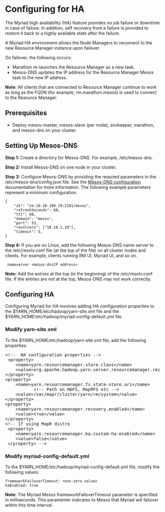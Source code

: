 # Configuring for HA #

The Myriad high availability (HA) feature provides no job failure or downtime in case of failure. In addition, self recovery from a failure is provided to restore it back to a highly available state after the failure.

A Myriad HA environment allows the Node Managers to reconnect to the new Resource Manager instance upon failover.


On failover, the following occurs:

   * Marathon re-launches the Resource Manager as a new task.
   * Mesos-DNS updates the IP address for the Resource Manager Mesos task to the new IP address.

**Note:** All clients that are connected to Resource Manager continue to work as long as the FQDN (for example, rm.marathon.mesos) is used to connect to the Resource Manager.

## Prerequisites ##
   * Deploy mesos-master, mesos-slave (per node), zookeeper, marathon, and mesos-dns on your cluster.

## Setting Up Mesos-DNS ##

**Step 1:** Create a directory for Mesos-DNS. For example, /etc/mesos-dns.

**Step 2:** Install Mesos-DNS on one node in your cluster.

**Step 3:** Configure Mesos-DNS by providing the required parameters in the /etc/mesos-dns/config.json file. See the [Mesos-DNS configuration](http://mesosphere.github.io/mesos-dns/docs/configuration-parameters.html) documentation for more information. The following example parameters represent a minimum configuration.

```
{
    "zk": "zk:10.10.100.19:2181/mesos",
    "refreshSeconds": 60,
    "ttl": 60,
    "domain": "mesos",
    "port": 53,
    "resolvers": ["10.10.1.10"],
    "timeout": 5,
}
```

**Step 4:** If you are on Linux, add the following Mesos-DNS name server to the /etc/resolv.conf file (at the top of the file) on all cluster nodes and clients. For example, clients running RM UI, Myriad UI, and so on.

```
 nameserver <mesos-dnsIP address>
```

**Note:** Add the entries at the top (in the beginning) of the /etc/resolv.conf file. If the entries are not at the top, Mesos-DNS may not work correctly.

## Configuring HA ##
Configuring Myriad for HA involves adding HA configuration properties to the $YARN_HOME/etc/hadoop/yarn-site.xml file and the $YARN_HOME/etc/hadoop/myriad-config-default.yml file.

### Modify yarn-site.xml ###

To the $YARN_HOME/etc/hadoop/yarn-site.xml file, add the following properties:

<pre>
&lt;!--  HA configuration properties -->
 &lt;property>
    &lt;name>yarn.resourcemanager.store.class&lt;/name>
    &lt;value>org.apache.hadoop.yarn.server.resourcemanager.recovery.MyriadFileSystemRMStateStore&lt;/value>
&lt;/property>
&lt;property>
    &lt;name>yarn.resourcemanager.fs.state-store.uri&lt;/name>
           &lt;!-- Path on HDFS, MapRFS etc -->
    &lt;value>/var/mapr/cluster/yarn/rm/system&lt;/value>
&lt;/property>
&lt;property>
    &lt;name>yarn.resourcemanager.recovery.enabled&lt;/name>
    &lt;value>true&lt;/value>
&lt;/property>
&lt;!-- If using MapR distro
 &lt;property>
    &lt;name>yarn.resourcemanager.ha.custom-ha-enabled&lt;/name>
    &lt;value>false&lt;/value>
 &lt;/property> -->
</pre>


### Modify myriad-config-default.yml ###

To the $YARN_HOME/etc/hadoop/myriad-config-default.yml file, modify the following values:

```
frameworkFailoverTimeout: <non-zero value>
haEnabled: true
```

**Note:** The Myriad Mesos frameworkFailoverTimeout parameter is specified in milliseconds. This paramenter indicates to Mesos that Myriad will failover within this time interval.



